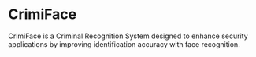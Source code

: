 # CrimiFace

CrimiFace is a Criminal Recognition System designed to enhance security applications by improving identification accuracy with face recognition.

